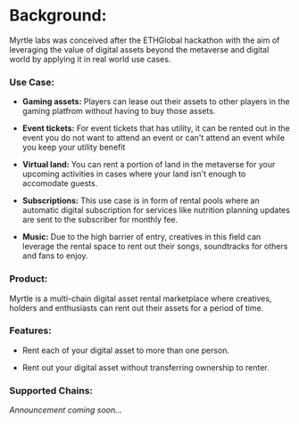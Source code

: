 # Background:

Myrtle labs was conceived after the ETHGlobal hackathon with the aim of leveraging the value of digital assets beyond the metaverse and digital world by applying it in real world use cases.

### Use Case:

- **Gaming assets:** Players can lease out their assets to other players in the gaming platfrom without having to buy those assets.

- **Event tickets:** For event tickets that has utility, it can be rented out in the event you do not want to attend an event or can't attend an event while you keep your utility benefit

- **Virtual land:** You can rent a portion of land in the metaverse for your upcoming activities in cases where your land isn't enough to accomodate guests.

- **Subscriptions:** This use case is in form of rental pools where an automatic digital subscription for services like nutrition planning updates are sent to the subscriber for monthly fee.

- **Music:** Due to the high barrier of entry, creatives in this field can leverage the rental space to rent out their songs, soundtracks for others and fans to enjoy.

### Product:

Myrtle is a multi-chain digital asset rental marketplace where creatives, holders and enthusiasts can rent out their assets for a period of time.

### Features:

- Rent each of your digital asset to more than one person.

- Rent out your digital asset without transferring ownership to renter.

### Supported Chains:

_Announcement coming soon..._


<!---
Myrtle-labs/Myrtle-labs is a ✨ special ✨ repository because its `README.md` (this file) appears on your GitHub profile.
You can click the Preview link to take a look at your changes.
--->
